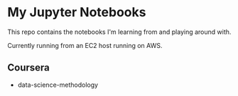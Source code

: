 # My Jupyter Notebooks

This repo contains the notebooks I'm learning from and playing around with. 

Currently running from an EC2 host running on AWS.

## Coursera

- data-science-methodology
